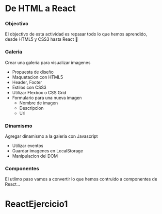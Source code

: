 # De HTML a React

### Objectivo

El objectivo de esta actividad es repasar todo lo que hemos aprendido, desde HTML5 y CSS3 hasta React :rocket:

### Galeria

Crear una galeria para visualizar imagenes
  - Propuesta de diseño
  - Maquetacion con HTML5
  - Header, Footer
  - Estilos con CSS3
  - Utilizar Flexbox o CSS Grid
  - Formulario para una nueva imagen
    - Nombre de imagen
    - Descripcion
    - Url
  
### Dinamismo

Agregar dinamismo a la galeria con Javascript

  - Utilizar eventos
  - Guardar imagenes en LocalStorage
  - Manipulacion del DOM

### Componentes

El utlimo paso vamos a convertir lo que hemos contruido a componentes de React...
# ReactEjercicio1

